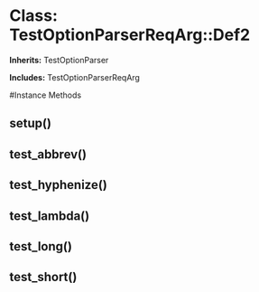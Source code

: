 # Class: TestOptionParserReqArg::Def2
**Inherits:** TestOptionParser
    
**Includes:** TestOptionParserReqArg
  




#Instance Methods
## setup() [](#method-i-setup)

## test_abbrev() [](#method-i-test_abbrev)

## test_hyphenize() [](#method-i-test_hyphenize)

## test_lambda() [](#method-i-test_lambda)

## test_long() [](#method-i-test_long)

## test_short() [](#method-i-test_short)

